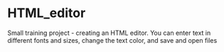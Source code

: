# HTML_editor
Small training project - creating an HTML editor.
You can enter text in different fonts and sizes, change the text color, and save and open files
